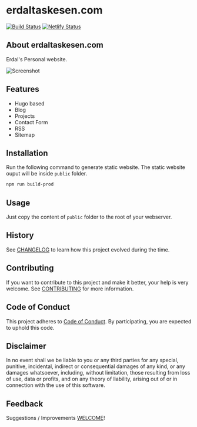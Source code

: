 # erdaltaskesen.com

[![Build Status](https://travis-ci.com/erdaltsksn/erdaltaskesen-com.svg?branch=master)](https://travis-ci.com/erdaltsksn/erdaltaskesen-com)
[![Netlify Status](https://api.netlify.com/api/v1/badges/1c8b3912-f859-4530-bd88-2b5c26e393a4/deploy-status)](https://app.netlify.com/sites/erdaltaskesen/deploys)

## About erdaltaskesen.com

Erdal's Personal website.

![Screenshot](/media/screenshot.png)

## Features

- Hugo based
- Blog
- Projects
- Contact Form
- RSS
- Sitemap

## Installation

Run the following command to generate static website. The static website ouput
will be inside `public` folder.

```sh
npm run build-prod
```

## Usage

Just copy the content of `public` folder to the root of your webserver.

## History

See [CHANGELOG](docs/CHANGELOG.md) to learn how this project evolved during the
time.

## Contributing

If you want to contribute to this project and make it better, your help is very
welcome. See [CONTRIBUTING](docs/CONTRIBUTING.md) for more information.

## Code of Conduct

This project adheres to [Code of Conduct](docs/CODE_OF_CONDUCT.md). By
participating, you are expected to uphold this code.

## Disclaimer

In no event shall we be liable to you or any third parties for any special,
punitive, incidental, indirect or consequential damages of any kind, or any
damages whatsoever, including, without limitation, those resulting from loss of
use, data or profits, and on any theory of liability, arising out of or in
connection with the use of this software.

## Feedback

Suggestions / Improvements [WELCOME]!

[WELCOME]: https://github.com/erdaltsksn/erdaltaskesen-com/issues
